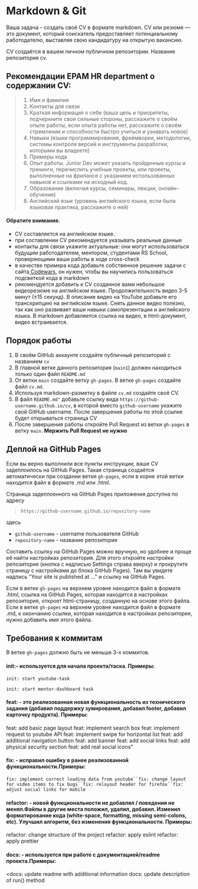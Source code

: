 #  Markdown & Git
 Ваша задача - создать своё CV в формате markdown.
 CV или резюме — это документ, который соискатель предоставляет потенциальному работодателю, выставляя свою кандидатуру на открытую вакансию.   

CV создаётся в вашем личном публичном репозитории. Название репозитория cv.  

## Рекомендации EPAM HR department о содержании CV:
 >1. Имя и фамилия
 >2. Контакты для связи
 >3. Краткая информация о себе (ваша цель и приоритеты, подчеркните свои сильные стороны, расскажите о своём опыте работы, если опыта работы нет, расскажите о своём стремлении и способности быстро учиться и узнавать новое)
 >4. Навыки (языки программирования, фреймворки, методологии, системы контроля версий и инструменты разработки, которыми вы владеете)
 >5. Примеры кода
 >6. Опыт работы. Junior Dev может указать пройденные курсы и тренинги, перечислить учебные проекты, или проекты, выполненные на фрилансе с указанием использованных навыков и ссылками на исходный код.
 >7. Образование (включая курсы, семинары, лекции, онлайн-обучение)
 >8. Английский язык (уровень английского языка, если была языковая практика, расскажите о ней)

#### Обратите внимание.
* CV составляется на английском языке.
* при составлении CV рекомендуется указывать реальные данные
* контакты для связи укажите актуальные: они могут использоваться будущим работодателем, ментором, студентами RS School, проверяющими ваши работы в ходе cross-check
*  в качестве примера кода добавьте собственное решение задачи с сайта[ Codewars](<https://www.codewars.com>), он нужен, чтобы вы научились пользоваться подсветкой кода в markdown
* рекомендуется добавить к CV созданное вами небольшое видеорезюме на английском языке. Продолжительность видео 3-5 минут (±15 секунд). В описание видео на YouTube добавьте его транскрипцию на английском языке. Снять данное видео полезно, так как оно развивает ваши навыки самопрезентации и английского языка. В markdown добавляется ссылка на видео, в html-документ, видео встраивается.



## Порядок работы
 >
  1. В своём GitHub аккаунте создайте публичный репозиторий с названием `cv`
  2. В главной ветке данного репозитория (`main1`) должен находиться только один файл `README.md`
  3. От ветки `main` создайте ветку `gh-pages`. В ветке `gh-pages` создайте файл `cv.md`.
  4. Используя markdown-разметку в файле `cv.md` создайте своё CV.
  5. В файл `README.md"` добавьте ссылку вида `https://github-username.github.io/cv`, в которой вместо `github-username` укажите свой GitHub username. После завершения работы по этой ссылке будет открываться страница CV
  6. После завершения работы откройте Pull Request из ветки `gh-pages` в ветку `main`. **Мержить Pull Request не нужно**

  ## Деплой на GitHub Pages ##
  Если вы верно выполнили все пункты инструкции, ваше CV задеплоилось на GitHub Pages. Такая страница создаётся автоматически при создании ветки `gh-pages`, если в корне этой ветки находится файл в формате .md или .html.

Страница задеплоенного на GitHub Pages приложения доступна по адресу

>`https://github-username.github.io/repository-name`

здесь

* `github-username` - username пользователя GitHub
* `repository-name` - название репозитория

Составить ссылку на GitHub Pages можно вручную, но удобнее и проще её найти настройках репозитория. Для этого откройте настройки репозитория (кнопка с надписью Settings справа вверху) и прокрутите страницу с настройками до блока GitHub Pages). Там вы увидете надпись "Your site is published at ..." и ссылку на GitHub Pages.

Если в ветке `gh-pages` на верхнем уровне находится файл в формате .html, ссылка на GitHub Pages, которая находится в настройках репозитория, откроет html-страницу, созданную на основе этого файла. Если в ветке `gh-pages` на верхнем уровне находится файл в формате .md, к окончанию ссылки, которая находится в настройках репозитория, нужно добавить имя этого файла.

## Требования к коммитам ##

В ветке `gh-pages` должно быть не меньше 3-х коммитов.


#### init:- используется для начала проекта/таска. Примеры:

`init: start youtube-task`

`init: start mentor-dashboard task`

#### feat: - это реализованная новая функциональность из технического задания (добавил поддержку зумирования, добавил footer, добавил карточку продукта). Примеры:

feat: add basic page layout 
feat: implement search box
feat: implement request to youtube API
feat: implement swipe for horizontal list
feat: add additional navigation button
feat: add banner
feat: add social links
feat: add physical security section
feat: add real social icons"

#### fix: - исправил ошибку в ранее реализованной функциональности.Примеры:

`fix: implement correct loading data from youtube``fix: change layout for video items to fix bugs``fix: relayout header for firefox``fix: adjust social links for mobile`

#### refactor: - новой функциональности не добавлял / поведения не менял.Файлы в другие места положил, удалил, добавил. Изменил форматирование кода (white-space, formatting, missing semi-colons, etc). Улучшил алгоритм, без изменения функциональности. Примеры:

refactor: change structure of the project
refactor: apply eslint
refactor: apply prettier

#### docs: - используется при работе с документацией/readme проекта.Примеры:

<docs: update readme with additional information
docs: update description of run() method